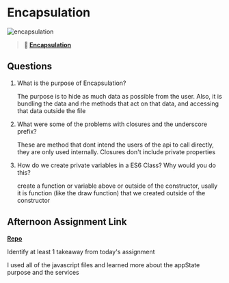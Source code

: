 # Encapsulation

![encapsulation](https://bcw.blob.core.windows.net/public/img/journals/5838157482080222)

> **📖 [Encapsulation](https://codeworksacademy.com/fs-student-guide/resources/wk3/02-Encapsulation)**

## Questions

1. What is the purpose of Encapsulation?

    The purpose is to hide as much data as possible from the user. Also, it is bundling the data and rhe methods that act on that data, and accessing that data outside the file 

2. What were some of the problems with closures and the underscore prefix?

    These are method that dont intend the users of the api to call directly, they are only used internally. Closures don't include private properties

3. How do we create private variables in a ES6 Class? Why would you do this?

    create a function or variable above or outside of the constructor, usally it is function (like the draw function) that we created outside of the constructor 

## Afternoon Assignment Link

**[Repo](https://github.com/katie-mccauley/vendr)**

Identify at least 1 takeaway from today's assignment

I used all of the javascript files and learned more about the appState purpose and the services
